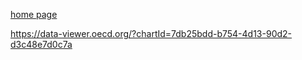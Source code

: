 [home page](https://shrutiujlan.github.io/tswd-portfolio/) 

https://data-viewer.oecd.org/?chartId=7db25bdd-b754-4d13-90d2-d3c48e7d0c7a
